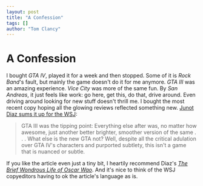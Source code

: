 ```yaml
---
layout: post
title: "A Confession"
tags: []
author: "Tom Clancy"
---
```


# A Confession

I bought <em>GTA IV</em>, played it for a week and then stopped. Some of it is <em>Rock Band</em>'s fault, but mainly the game doesn't do it for me anymore. <em>GTA III</em> was an amazing experience. <em>Vice City</em> was more of the same fun. By <em>San Andreas</em>, it just feels like work: go here, get this, do that, drive around. Even driving around looking for new stuff doesn't thrill me. I bought the most recent copy hoping all the glowing reviews reflected something new. <a href="http://online.wsj.com/article/SB121460385251911957.html?mod=2_1168_1" target="_blank">Junot Diaz sums it up for the WSJ</a>:
<blockquote>GTA III was the tipping point: Everything else after was, no matter how awesome, just another better brighter, smoother version of the same . . . What else is the new GTA not? Well, despite all the critical adulation over GTA IV's characters and purported subtlety, this isn't a game that is nuanced or subtle.</blockquote>
If you like the article even just a tiny bit, I heartily recommend Diaz's <a href="http://www.amazon.com/Brief-Wondrous-Life-Oscar-Wao/dp/1594483299/ref=pd_bbs_sr_1?ie=UTF8&amp;s=books&amp;qid=1215779378&amp;sr=8-1" target="_blank"><em>The Brief Wondrous Life of Oscar Wao</em></a>. And it's nice to think of the WSJ copyeditors having to ok the article's language as is.
